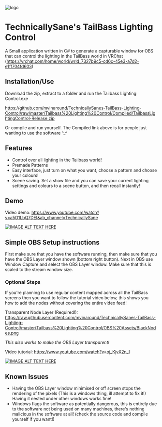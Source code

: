 ![logo](https://github.com/mvinaround/TechnicallySanes-TailBass-Lighting-Control/blob/master/logo.jpg?raw=true)
# TechnicallySane's TailBass Lighting Control

A Small application written in C# to generate a capturable window for OBS that can control the lighting in the TailBass world in VRChat (https://vrchat.com/home/world/wrld_7327b9c5-cd6c-45e3-a7d2-e1ff704fd603)

## Installation/Use

Download the zip, extract to a folder and run the Tailbass Lighting Control.exe

https://github.com/mvinaround/TechnicallySanes-TailBass-Lighting-Control/raw/master/Tailbass%20Lighting%20Control/Compiled/TailbassLightingControl-Release.zip


Or compile and run yourself. The Compiled link above is for people just wanting to use the software ^_^
## Features
 - Control over all lighting in the Tailbass world!
 - Premade Patterns
 - Easy interface, just turn on what you want, choose a pattern and choose your colours!
 - Scene saving. Set a show file and you can save your current lighting settings and colours to a scene button, and then recall instantly!
 

## Demo
Video demo: https://www.youtube.com/watch?v=a5O1LbQ7DEI&ab_channel=TechnicallySane

[![IMAGE ALT TEXT HERE](https://img.youtube.com/vi/a5O1LbQ7DEI/0.jpg)](https://www.youtube.com/watch?v=a5O1LbQ7DEI)

## Simple OBS Setup instructions

First make sure that you have the software running, then make sure that you have the OBS Layer window shown (bottom right button).
Next in OBS use Window Capture and select the OBS Layer window. Make sure that this is scaled to the stream window size.

### Optional Steps

If you're planning to use regular content mapped across all the TailBass screens then you want to follow the tutorial video below, this shows you how to add the nodes without covering the entire video feed!

Transparent Node Layer (Required!): https://raw.githubusercontent.com/mvinaround/TechnicallySanes-TailBass-Lighting-Control/master/Tailbass%20Lighting%20Control/OBS%20Assets/BlackNodes.png

*This also works to make the OBS Layer transparent!*

Video tutorial: https://www.youtube.com/watch?v=oj_KjvX2n_I

[![IMAGE ALT TEXT HERE](https://img.youtube.com/vi/oj_KjvX2n_I/0.jpg)](https://www.youtube.com/watch?v=oj_KjvX2n_I)


## Known Issues

 - Having the OBS Layer window minimised or off screen stops the rendering of the pixels (This is a windows thing, ill attempt to fix it!) Having it nested under other windows works fine! 
 - Windows flags the software as potentially dangerous, this is entirely due to the software not being used on many machines, there's nothing malicious in the software at all! (check the source code and compile yourself if you want!)
